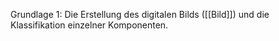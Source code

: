 Grundlage 1: Die Erstellung des digitalen Bilds ([[Bild]]) und die Klassifikation einzelner Komponenten.